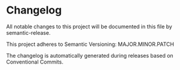 # Changelog

All notable changes to this project will be documented in this file by semantic-release.

This project adheres to Semantic Versioning: MAJOR.MINOR.PATCH

The changelog is automatically generated during releases based on Conventional Commits.

